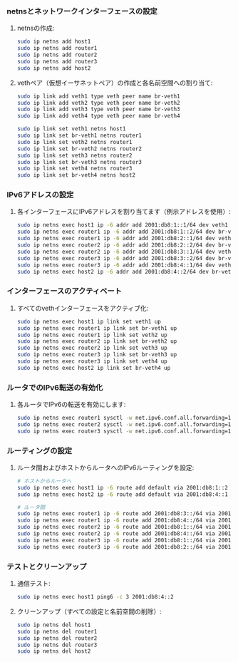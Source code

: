 ### netnsとネットワークインターフェースの設定

1. netnsの作成:
   ```bash
   sudo ip netns add host1
   sudo ip netns add router1
   sudo ip netns add router2
   sudo ip netns add router3
   sudo ip netns add host2
   ```

2. vethペア（仮想イーサネットペア）の作成と各名前空間への割り当て:
   ```bash
   sudo ip link add veth1 type veth peer name br-veth1
   sudo ip link add veth2 type veth peer name br-veth2
   sudo ip link add veth3 type veth peer name br-veth3
   sudo ip link add veth4 type veth peer name br-veth4

   sudo ip link set veth1 netns host1
   sudo ip link set br-veth1 netns router1
   sudo ip link set veth2 netns router1
   sudo ip link set br-veth2 netns router2
   sudo ip link set veth3 netns router2
   sudo ip link set br-veth3 netns router3
   sudo ip link set veth4 netns router3
   sudo ip link set br-veth4 netns host2
   ```

### IPv6アドレスの設定

1. 各インターフェースにIPv6アドレスを割り当てます（例示アドレスを使用）:
   ```bash
   sudo ip netns exec host1 ip -6 addr add 2001:db8:1::1/64 dev veth1
   sudo ip netns exec router1 ip -6 addr add 2001:db8:1::2/64 dev br-veth1
   sudo ip netns exec router1 ip -6 addr add 2001:db8:2::1/64 dev veth2
   sudo ip netns exec router2 ip -6 addr add 2001:db8:2::2/64 dev br-veth2
   sudo ip netns exec router2 ip -6 addr add 2001:db8:3::1/64 dev veth3
   sudo ip netns exec router3 ip -6 addr add 2001:db8:3::2/64 dev br-veth3
   sudo ip netns exec router3 ip -6 addr add 2001:db8:4::1/64 dev veth4
   sudo ip netns exec host2 ip -6 addr add 2001:db8:4::2/64 dev br-veth4
   ```

### インターフェースのアクティベート

1. すべてのvethインターフェースをアクティブ化:
   ```bash
   sudo ip netns exec host1 ip link set veth1 up
   sudo ip netns exec router1 ip link set br-veth1 up
   sudo ip netns exec router1 ip link set veth2 up
   sudo ip netns exec router2 ip link set br-veth2 up
   sudo ip netns exec router2 ip link set veth3 up
   sudo ip netns exec router3 ip link set br-veth3 up
   sudo ip netns exec router3 ip link set veth4 up
   sudo ip netns exec host2 ip link set br-veth4 up
   ```

### ルータでのIPv6転送の有効化

1. 各ルータでIPv6の転送を有効にします:

   ```bash
   sudo ip netns exec router1 sysctl -w net.ipv6.conf.all.forwarding=1
   sudo ip netns exec router2 sysctl -w net.ipv6.conf.all.forwarding=1
   sudo ip netns exec router3 sysctl -w net.ipv6.conf.all.forwarding=1
   ```

### ルーティングの設定

1. ルータ間およびホストからルータへのIPv6ルーティングを設定:
   ```bash
   # ホストからルータへ
   sudo ip netns exec host1 ip -6 route add default via 2001:db8:1::2
   sudo ip netns exec host2 ip -6 route add default via 2001:db8:4::1

   # ルータ間
   sudo ip netns exec router1 ip -6 route add 2001:db8:3::/64 via 2001:db8:2::2
   sudo ip netns exec router1 ip -6 route add 2001:db8:4::/64 via 2001:db8:2::2
   sudo ip netns exec router2 ip -6 route add 2001:db8:1::/64 via 2001:db8:2::1
   sudo ip netns exec router2 ip -6 route add 2001:db8:4::/64 via 2001:db8:3::2
   sudo ip netns exec router3 ip -6 route add 2001:db8:1::/64 via 2001:db8:3::1
   sudo ip netns exec router3 ip -6 route add 2001:db8:2::/64 via 2001:db8:3::1
   ```

### テストとクリーンアップ

1. 通信テスト:
   ```bash
   sudo ip netns exec host1 ping6 -c 3 2001:db8:4::2
   ```

2. クリーンアップ（すべての設定と名前空間の削除）:
   ```bash
   sudo ip netns del host1
   sudo ip netns del router1
   sudo ip netns del router2
   sudo ip netns del router3
   sudo ip netns del host2
   ```
